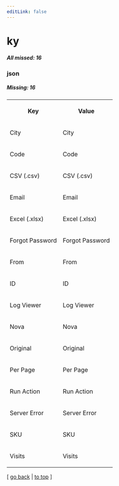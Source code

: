 ```yaml
---
editLink: false
---
```


# ky

##### All missed: 16


### json

##### Missing: 16

<table width="100%">
<tr><th width="50%">

Key

</th><th width="50%">

Value

</th></tr>
<tr><td width="50%">

City

</td><td width="50%">

City

</td></tr>
<tr><td width="50%">

Code

</td><td width="50%">

Code

</td></tr>
<tr><td width="50%">

CSV (.csv)

</td><td width="50%">

CSV (.csv)

</td></tr>
<tr><td width="50%">

Email

</td><td width="50%">

Email

</td></tr>
<tr><td width="50%">

Excel (.xlsx)

</td><td width="50%">

Excel (.xlsx)

</td></tr>
<tr><td width="50%">

Forgot Password

</td><td width="50%">

Forgot Password

</td></tr>
<tr><td width="50%">

From

</td><td width="50%">

From

</td></tr>
<tr><td width="50%">

ID

</td><td width="50%">

ID

</td></tr>
<tr><td width="50%">

Log Viewer

</td><td width="50%">

Log Viewer

</td></tr>
<tr><td width="50%">

Nova

</td><td width="50%">

Nova

</td></tr>
<tr><td width="50%">

Original

</td><td width="50%">

Original

</td></tr>
<tr><td width="50%">

Per Page

</td><td width="50%">

Per Page

</td></tr>
<tr><td width="50%">

Run Action

</td><td width="50%">

Run Action

</td></tr>
<tr><td width="50%">

Server Error

</td><td width="50%">

Server Error

</td></tr>
<tr><td width="50%">

SKU

</td><td width="50%">

SKU

</td></tr>
<tr><td width="50%">

Visits

</td><td width="50%">

Visits

</td></tr>
</table>

[ [go back](../status.md) | [to top](#) ]

